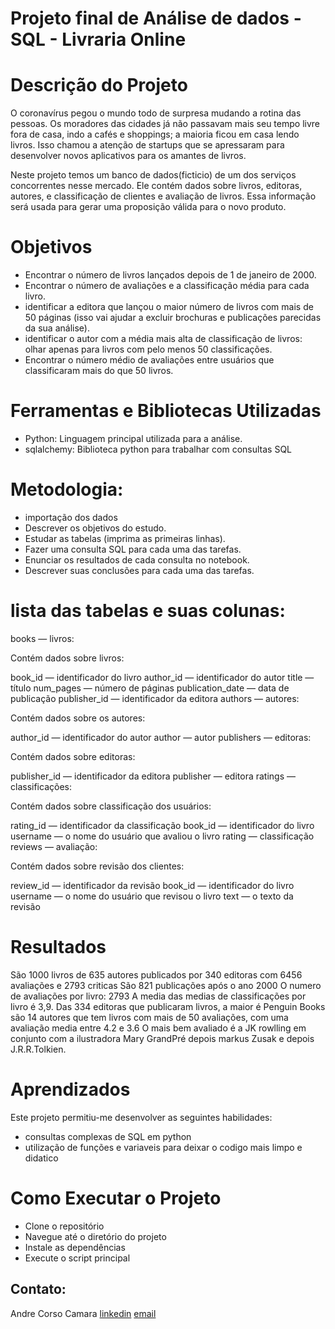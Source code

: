 # Projeto final de Análise de dados - SQL - Livraria Online 

# Descrição do Projeto
O coronavírus pegou o mundo todo de surpresa mudando a rotina das pessoas. Os moradores das cidades já não passavam mais seu tempo livre fora de casa, indo a cafés e shoppings; a maioria ficou em casa lendo livros. Isso chamou a atenção de startups que se apressaram para desenvolver novos aplicativos para os amantes de livros.

Neste projeto temos um banco de dados(ficticio) de um dos serviços concorrentes nesse mercado. Ele contém dados sobre livros, editoras, autores, e classificação de clientes e avaliação de livros. Essa informação será usada para gerar uma proposição válida para o novo produto.

# Objetivos
- Encontrar o número de livros lançados depois de 1 de janeiro de 2000.
- Encontrar o número de avaliações e a classificação média para cada livro.
- identificar a editora que lançou o maior número de livros com mais de 50 páginas (isso vai ajudar a excluir brochuras e publicações parecidas da sua análise).
- identificar o autor com a média mais alta de classificação de livros: olhar apenas para livros com pelo menos 50 classificações.
- Encontrar o número médio de avaliações entre usuários que classificaram mais do que 50 livros.

# Ferramentas e Bibliotecas Utilizadas
- Python: Linguagem principal utilizada para a análise.
- sqlalchemy: Biblioteca python para trabalhar com consultas SQL

# Metodologia:
- importação dos dados
- Descrever os objetivos do estudo.
- Estudar as tabelas (imprima as primeiras linhas).
- Fazer uma consulta SQL para cada uma das tarefas.
- Enunciar os resultados de cada consulta no notebook.
- Descrever suas conclusões para cada uma das tarefas.

# lista das tabelas e suas colunas:

books — livros:

Contém dados sobre livros:

book_id — identificador do livro
author_id — identificador do autor
title — título
num_pages — número de páginas
publication_date — data de publicação
publisher_id — identificador da editora
authors — autores:

Contém dados sobre os autores:

author_id — identificador do autor
author — autor
publishers — editoras:

Contém dados sobre editoras:

publisher_id — identificador da editora
publisher — editora
ratings — classificações:

Contém dados sobre classificação dos usuários:

rating_id — identificador da classificação
book_id — identificador do livro
username — o nome do usuário que avaliou o livro
rating — classificação
reviews — avaliação:

Contém dados sobre revisão dos clientes:

review_id — identificador da revisão
book_id — identificador do livro
username — o nome do usuário que revisou o livro
text — o texto da revisão

# Resultados
São 1000 livros de 635 autores publicados por 340 editoras com 6456 avaliações e 2793 criticas 
São 821 publicações após o ano 2000
O numero de avaliações por livro: 2793 
A media das medias de classificações por livro é 3,9. 
Das 334 editoras que publicaram livros, a maior é Penguin Books  
são 14 autores que tem livros com mais de 50 avaliações, com uma avaliação media entre 4.2 e 3.6 
O mais bem avaliado é a JK rowlling em conjunto com a ilustradora Mary GrandPré depois markus Zusak e depois J.R.R.Tolkien.

# Aprendizados
Este projeto permitiu-me desenvolver as seguintes habilidades:

- consultas complexas de SQL em python
- utilização de funções e variaveis para deixar o codigo mais limpo e didatico


# Como Executar o Projeto

- Clone o repositório
- Navegue até o diretório do projeto
- Instale as dependências
- Execute o script principal


## Contato:
Andre Corso Camara
[linkedin](https://www.linkedin.com/in/andre-corso-c%C3%A2mara/)
[email](devandrecorso@hotmail.com)